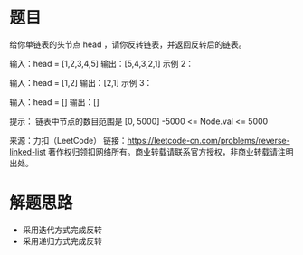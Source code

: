 # 题目
给你单链表的头节点 head ，请你反转链表，并返回反转后的链表。

输入：head = [1,2,3,4,5]
输出：[5,4,3,2,1]
示例 2：

输入：head = [1,2]
输出：[2,1]
示例 3：

输入：head = []
输出：[]

提示：
链表中节点的数目范围是 [0, 5000]
-5000 <= Node.val <= 5000

来源：力扣（LeetCode） 链接：https://leetcode-cn.com/problems/reverse-linked-list 著作权归领扣网络所有。商业转载请联系官方授权，非商业转载请注明出处。

# 解题思路

- 采用迭代方式完成反转
- 采用递归方式完成反转
